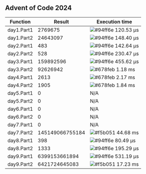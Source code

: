 ## Advent of Code 2024
| Function          | Result            | Execution time    |
| ----------------- | ----------------- | ----------------- |
| day1.Part1        | 2769675           | ![#94ff6e](https://placehold.co/10x10/94ff6e/94ff6e.png) 120.53 μs |
| day1.Part2        | 24643097          | ![#94ff6e](https://placehold.co/10x10/94ff6e/94ff6e.png) 148.40 μs |
| day2.Part1        | 483               | ![#94ff6e](https://placehold.co/10x10/94ff6e/94ff6e.png) 142.64 μs |
| day2.Part2        | 528               | ![#94ff6e](https://placehold.co/10x10/94ff6e/94ff6e.png) 230.47 μs |
| day3.Part1        | 159892596         | ![#94ff6e](https://placehold.co/10x10/94ff6e/94ff6e.png) 455.62 μs |
| day3.Part2        | 92626942          | ![#678feb](https://placehold.co/10x10/678feb/678feb.png)   1.18 ms |
| day4.Part1        | 2613              | ![#678feb](https://placehold.co/10x10/678feb/678feb.png)   2.17 ms |
| day4.Part2        | 1905              | ![#678feb](https://placehold.co/10x10/678feb/678feb.png)   1.84 ms |
| day5.Part1        | 0                 | N/A               |
| day5.Part2        | 0                 | N/A               |
| day6.Part1        | 0                 | N/A               |
| day6.Part2        | 0                 | N/A               |
| day7.Part1        | 0                 | N/A               |
| day7.Part2        | 145149066755184   | ![#f5b051](https://placehold.co/10x10/f5b051/f5b051.png)   44.68 ms |
| day8.Part1        | 398               | ![#94ff6e](https://placehold.co/10x10/94ff6e/94ff6e.png) 80.49 μs |
| day8.Part2        | 1333              | ![#94ff6e](https://placehold.co/10x10/94ff6e/94ff6e.png) 195.29 μs |
| day9.Part1        | 6399153661894     | ![#94ff6e](https://placehold.co/10x10/94ff6e/94ff6e.png) 531.19 μs |
| day9.Part2        | 6421724645083     | ![#f5b051](https://placehold.co/10x10/f5b051/f5b051.png)   17.23 ms |

